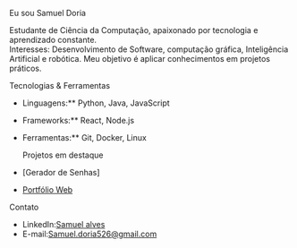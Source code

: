 Eu sou Samuel Doria  

  Estudante de Ciência da Computação, apaixonado por tecnologia e aprendizado constante.  
  Interesses: Desenvolvimento de Software, computação gráfica, Inteligência Artificial e robótica. 
  Meu objetivo é aplicar conhecimentos em projetos práticos.

   Tecnologias & Ferramentas  
- Linguagens:** Python, Java, JavaScript  
- Frameworks:** React, Node.js  
- Ferramentas:** Git, Docker, Linux  


   Projetos em destaque
 - [Gerador de Senhas]
 - [Portfólio Web](https://github.com/usuario/portfolio-web)  


  Contato
- LinkedIn:[Samuel alves](https://linkedin.com/in/seuperfil)  
- E-mail:Samuel.doria526@gmail.com
